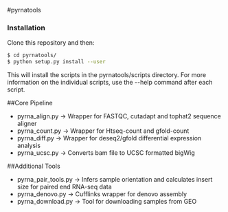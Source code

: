 #pyrnatools 


### Installation

Clone this repository and then:

```bash
$ cd pyrnatools/
$ python setup.py install --user
```

This will install the scripts in the pyrnatools/scripts directory. For more information on the individual scripts, use the --help command after each script. 

##Core Pipeline

 - pyrna_align.py -> Wrapper for FASTQC, cutadapt and tophat2 sequence aligner
 - pyrna_count.py -> Wrapper for Htseq-count and gfold-count
 - pyrna_diff.py -> Wrapper for deseq2/gfold differential expression analysis
 - pyrna_ucsc.py -> Converts bam file to UCSC formatted bigWig

##Additional Tools
 - pyrna_pair_tools.py -> Infers sample orientation and calculates insert size for paired end RNA-seq data
 - pyrna_denovo.py -> Cufflinks wrapper for denovo assembly
 - pyrna_download.py -> Tool for downloading samples from GEO

